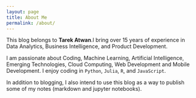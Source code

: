 ```yaml
---
layout: page
title: About Me
permalink: /about/
---
```


This blog belongs to **Tarek Atwan**.I bring over 15 years of experience in Data Analytics, Business Intelligence, and Product Development. 

I am passionate about Coding, Machine Learning, Artificial Intelligence, Emerging Technologies, Cloud Computing, Web Development and Mobile Development. I enjoy coding in `Python`, `Julia`, `R`, and `JavaScript`. 

In addition to blogging, I also intend to use this blog as a way to publish some of my notes (markdown and jupyter notebooks).


<!-- This is where you put the contents of your *About* page. Like all your pages, it's in [Markdown](https://guides.github.com/features/mastering-markdown/) format.

This website is powered by **[fastpages](https://github.com/fastai/fastpages)** [^1].



[^1]:a blogging platform that natively supports Jupyter notebooks in addition to other formats. -->
